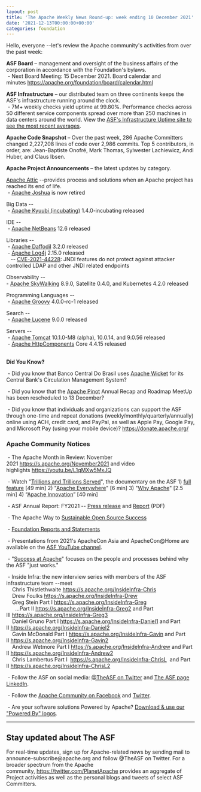 ```yaml
---
layout: post
title: 'The Apache Weekly News Round-up: week ending 10 December 2021'
date: '2021-12-13T00:00:00+00:00'
categories: foundation
---
```

<p></p><p></p><p></p><p>Hello, everyone --let's review the Apache community's activities from over the past week:</p><span style="font-weight: 700;">ASF Board</span>&nbsp;– management and oversight of the business affairs of the corporation in accordance with the Foundation's bylaws.<br>&nbsp;- Next Board Meeting: 15 December 2021. Board calendar and minutes&nbsp;<a href="https://apache.org/foundation/board/calendar.html" target="_blank">https://apache.org/foundation/board/calendar.html</a><p></p><p><span style="font-weight: 700;">ASF Infrastructure</span>&nbsp;– our distributed team on three continents keeps the ASF's infrastructure running around the clock.<br>&nbsp;-
 7M+ weekly checks yield uptime at 99.80%. Performance checks across 50 
different service components spread over more than 250 machines in data 
centers around the world. View the <a href="http://www.apache.org/uptime/" target="_blank">ASF's Infrastructure Uptime site to see the most recent averages</a>. <br></p><p><span style="font-weight: 700;">Apache Code Snapshot&nbsp;</span>–
 Over the past week, 286 Apache Committers changed 2,227,208 lines of 
code over 2,986 commits. Top 5 contributors, in order, are: Jean-Baptiste Onofré, Mark Thomas, Sylwester Lachiewicz, Andi Huber, and Claus Ibsen.<span style="font-weight: 700;"></span></p><p><span style="font-weight: 700;">Apache Project Announcements</span>&nbsp;– the latest updates by category.</p><p><a href="http://attic.apache.org/" target="_blank">Apache Attic</a> --provides process and solutions when an Apache project has reached its end of life.<br>
&nbsp;- <a href="https://s.apache.org/ij4zh" target="_blank">Apache Joshua</a> is now <span class="il">retired</span><br></p><p>Big Data --<br>
&nbsp;- <a href="https://kyuubi.apache.org/" target="_blank">Apache </a><span class="il"><a href="https://kyuubi.apache.org/" target="_blank">Kyuubi</a></span><a href="https://kyuubi.apache.org/" target="_blank"> (incubating)</a> 1.4.0-incubating released<a href="https://kyuubi.apache.org/" rel="noreferrer" target="_blank" data-saferedirecturl="https://www.google.com/url?q=https://kyuubi.apache.org/&amp;source=gmail&amp;ust=1639229312336000&amp;usg=AOvVaw25HpewHCAxf-O_Ukd6ay8s"><br></a></p><p>IDE --<br>
&nbsp;- <a href="http://netbeans.apache.org/" target="_blank">Apache </a><span class="il"><a href="http://netbeans.apache.org/" target="_blank">NetBeans</a></span> 12.6 released</p><p>Libraries --<br>
&nbsp;- <a href="https://daffodil.apache.org/" target="_blank">Apache </a><span class="il"><a href="https://daffodil.apache.org/" target="_blank">Daffodil</a></span> 3.2.0 released<br>&nbsp;- <a href="http://logging.apache.org/" target="_blank">Apache </a><span class="il"><a href="http://logging.apache.org/" target="_blank">Log4j</a></span> 2.15.0 released <br>&nbsp;&nbsp; -- <a href="https://s.apache.org/xb6ke" target="_blank">CVE-2021-44228</a>: JNDI features do not protect against attacker controlled LDAP and other JNDI related endpoints<br></p><p>Observability --<br>
- <a href="https://skywalking.apache.org/" target="_blank">Apache </a><span class="il"><a href="https://skywalking.apache.org/" target="_blank">SkyWalking</a></span> 8.9.0, Satellite 0.4.0, and Kubernetes 4.2.0 released<br>
</p><p>Programming Languages --<br>
&nbsp;- <a href="https://skywalking.apache.org/" target="_blank">Apache </a><span class="il"><a href="https://skywalking.apache.org/" target="_blank">Groovy</a></span> 4.0.0-rc-1 released <br></p><p>Search --<br>
&nbsp;- <a href="http://lucene.apache.org/" target="_blank">Apache </a><span class="il"><a href="http://lucene.apache.org/" target="_blank">Lucene</a></span> 9.0.0 released
</p><p>Servers --<br>
&nbsp;- <a href="https://tomcat.apache.org/" target="_blank">Apache </a><span class="il"><a href="https://tomcat.apache.org/" target="_blank">Tomcat</a></span> 10.1.0-M8 (alpha), 10.0.14, and 9.0.56 released<br>&nbsp;- <a href="https://hc.apache.org/" target="_blank">Apache </a><span class="il"><a href="https://hc.apache.org/" target="_blank">HttpComponents</a></span> Core 4.4.15 released<br></p><p></p><p></p><p><span style="font-weight: 700;"><br>Did You Know?</span><br></p><p>&nbsp;- Did you know that Banco Central Do Brasil uses <a href="https://wicket.apache.org/" target="_blank">Apache Wicket</a> for its Central Bank's Circulation Management System? <br></p><p>&nbsp;- Did you know that the <a href="https://pinot.apache.org/" target="_blank">Apache Pinot</a> Annual Recap and Roadmap MeetUp has been rescheduled to 13 December?<br></p><p>&nbsp;- Did you know that individuals and organizations can support the ASF 
through one-time and repeat donations 
(weekly/monthly/quarterly/annually) online using ACH, credit card, and 
PayPal, as well as Apple Pay, Google Pay, and Microsoft Pay (using your 
mobile device)? <a target="_blank" class="c-link" data-stringify-link="https://donate.apache.org/" data-sk="tooltip_parent" href="https://donate.apache.org/" rel="noopener noreferrer">https://donate.apache.org/</a></p><h3>Apache Community Notices</h3><p>&nbsp;- The Apache Month in Review: November 2021&nbsp;<a href="https://s.apache.org/November2021" target="_blank">https://s.apache.org/November2021</a>&nbsp;and video highlights&nbsp;<a href="https://youtu.be/L1qMXw5MxJQ" target="_blank">https://youtu.be/L1qMXw5MxJQ</a> </p><p>&nbsp;- Watch "<a href="https://www.youtube.com/watch?v=JUt2nb0mgwg" target="_blank">Trillions and Trillions Served</a>", the documentary on the ASF 1)&nbsp;<a href="https://www.youtube.com/watch?v=JUt2nb0mgwg" target="_blank">full feature</a>&nbsp;[49 min] 2) "<a href="https://www.youtube.com/watch?v=nXtIti9jMFI" target="_blank">Apache Everywhere</a>" [6 min] 3) "<a href="https://www.youtube.com/watch?v=YM5dLvNatRs" target="_blank">Why Apache</a>" [2.5 min] 4)&nbsp;“<a href="https://www.youtube.com/watch?v=qkvqJaX4S50" target="_blank">Apache Innovation</a>” [40 min]&nbsp;<br></p><p>&nbsp;- ASF Annual Report: FY2021 --&nbsp;<a href="https://blogs.apache.org/foundation/entry/the-apache-software-foundation-announces78" target="_blank">Press release</a>&nbsp;and&nbsp;<a href="https://www.apache.org/foundation/docs/FY2021AnnualReport.pdf" target="_blank">Report</a>&nbsp;(PDF)</p><p>&nbsp;- The Apache Way to&nbsp;<a href="https://s.apache.org/GhnI" target="_blank">Sustainable Open Source Success</a>&nbsp;</p><p>&nbsp;-&nbsp;<a href="http://www.apache.org/foundation/reports.html" target="_blank">Foundation Reports and Statements</a><br></p><p>&nbsp;- Presentations from 2021's ApacheCon Asia and ApacheCon@Home are available on the&nbsp;<a href="https://www.youtube.com/c/TheApacheFoundation/" target="_blank" style="background-color: rgb(255, 255, 255);">ASF YouTube channel</a>.</p><p>&nbsp;- "<a href="https://blogs.apache.org/foundation/category/SuccessAtApache" target="_blank">Success at Apache</a>" focuses on the people and processes behind why the ASF "just works."&nbsp;<br></p><div><p>&nbsp;- Inside Infra: the new interview series with members of the ASF infrastructure team --meet&nbsp;<br>&nbsp; &nbsp; Chris Thistlethwaite&nbsp;<a href="https://s.apache.org/InsideInfra-Chris" target="_blank">https://s.apache.org/InsideInfra-Chris</a><br>&nbsp; &nbsp; Drew Foulks&nbsp;<a href="https://s.apache.org/InsideInfra-Drew" rel="noreferrer" target="_blank" data-saferedirecturl="https://www.google.com/url?q=https://s.apache.org/InsideInfra-Drew&amp;source=gmail&amp;ust=1588339104628000&amp;usg=AFQjCNF9dVEn48pV7o9HBG14sP9uprU8Xw">https://s.apache.org/InsideInf<wbr>ra-Drew</a><br>&nbsp; &nbsp; Greg Stein Part I&nbsp;<a href="https://s.apache.org/InsideInfra-Greg" target="_blank">https://s.apache.org/InsideInfra-Greg</a><br>&nbsp; &nbsp; &nbsp; ...Part II&nbsp;<a href="https://s.apache.org/InsideInfra-Greg2" target="_blank">https://s.apache.org/InsideInfra-Greg2</a>&nbsp;and Part III&nbsp;<a href="https://s.apache.org/InsideInfra-Greg3" target="_blank">https://s.apache.org/InsideInfra-Greg3</a><br>&nbsp; &nbsp; Daniel Gruno Part I&nbsp;<a href="https://s.apache.org/InsideInfra-Daniel1" target="_blank">https://s.apache.org/InsideInfra-Daniel1</a>&nbsp;and Part II&nbsp;<a href="https://s.apache.org/InsideInfra-Daniel2" target="_blank">https://s.apache.org/InsideInfra-Daniel2</a><br>&nbsp;&nbsp;&nbsp; Gavin McDonald Part I&nbsp;<a href="https://s.apache.org/InsideInfra-Gavin" target="_blank">https://s.apache.org/InsideInfra-Gavin</a>&nbsp;and Part II&nbsp;<a href="https://s.apache.org/InsideInfra-Gavin2" target="_blank">https://s.apache.org/InsideInfra-Gavin2</a><br>&nbsp;&nbsp;&nbsp; Andrew Wetmore Part I&nbsp;<a href="https://s.apache.org/InsideInfra-Andrew" target="_blank">https://s.apache.org/InsideInfra-Andrew</a>&nbsp;and Part II&nbsp;<a href="https://s.apache.org/InsideInfra-Andrew2" target="_blank">https://s.apache.org/InsideInfra-Andrew2</a><br>&nbsp; &nbsp; Chris Lambertus Part I&nbsp;&nbsp;<a href="https://s.apache.org/InsideInfra-ChrisL" target="_blank">https://s.apache.org/InsideInfra-ChrisL</a>&nbsp; and Part II&nbsp;<a href="https://s.apache.org/InsideInfra-ChrisL2" target="_blank">https://s.apache.org/InsideInfra-ChrisL2</a></p></div><div><p>&nbsp;- Follow the ASF on social media:&nbsp;<a href="https://twitter.com/TheASF" target="_blank">@TheASF on Twitter</a>&nbsp;and&nbsp;<a href="https://www.linkedin.com/company/the-apache-software-foundation" target="_blank">The ASF page LinkedIn</a>.&nbsp;<br></p><p>&nbsp;- Follow the&nbsp;<a href="https://www.facebook.com/ApacheSoftwareFoundation/" target="_blank">Apache Community on Facebook</a>&nbsp;and&nbsp;<a href="https://twitter.com/ApacheCommunity" target="_blank">Twitter</a>.&nbsp;</p></div><div>&nbsp;- Are your software solutions Powered by Apache?&nbsp;<a href="http://www.apache.org/foundation/press/kit/#poweredby" target="_blank">Download &amp; use our "Powered By" logos</a>.<br></div><p><span class="LrzXr"></span><span class="LrzXr"></span></p><div><hr><h2>Stay updated about The ASF</h2><p>For
 real-time updates, sign up for Apache-related news by sending mail to 
announce-subscribe@apache.org and follow @TheASF on Twitter. For a 
broader spectrum from the Apache community,&nbsp;<a href="https://twitter.com/PlanetApache">https://twitter.com/PlanetApache</a>&nbsp;provides an aggregate of Project activities as well as the personal blogs and tweets of select ASF Committers.</p></div><p></p><p></p><p></p>

